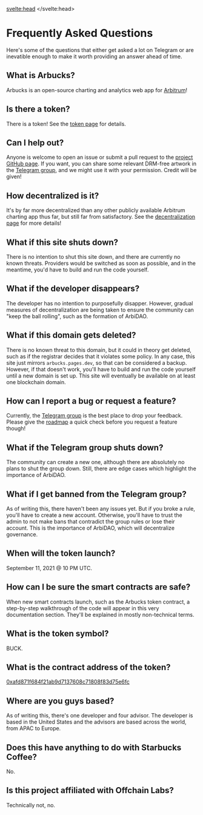 <script>
    import Copy from '$lib/components/Copy/index.svelte';
</script>

<svelte:head>
    <title>FAQ - Arbucks</title>
    <link rel="canonical" href="https://arbucks.io/docs/faq/">
    <meta property="og:title" content="FAQ - Arbucks">
    <meta name=twitter:title content="FAQ - Arbucks">
</svelte:head>

# Frequently Asked Questions

Here's some of the questions that either get asked a lot on Telegram or are inevatible enough to make it worth providing an answer ahead of time.

## What is Arbucks?
Arbucks is an open-source charting and analytics web app for [Arbitrum](https://arbitrum.io)!

## Is there a token?
There is a token! See the [token page](/docs/token/) for details.

## Can I help out?
Anyone is welcome to open an issue or submit a pull request to the [project GitHub page](https://github.com/natclark/arbucks). If you want, you can share some relevant DRM-free artwork in the [Telegram group](https://t.me/arbuckscafe), and we might use it with your permission. Credit will be given!

## How decentralized is it?
It's by far more decentralized than any other publicly available Arbitrum charting app thus far, but still far from satisfactory. See the [decentralization page](/docs/decentralization/) for more details!

## What if this site shuts down?
There is no intention to shut this site down, and there are currently no known threats. Providers would be switched as soon as possible, and in the meantime, you'd have to build and run the code yourself.

## What if the developer disappears?
The developer has no intention to purposefully disapper. However, gradual measures of decentralization are being taken to ensure the community can "keep the ball rolling", such as the formation of ArbiDAO.

## What if this domain gets deleted?
There is no known threat to this domain, but it could in theory get deleted, such as if the registrar decides that it violates some policy. In any case, this site just mirrors `arbucks.pages.dev`, so that can be considered a backup. However, if that doesn't work, you'll have to build and run the code yourself until a new domain is set up. This site will eventually be available on at least one blockchain domain.

## How can I report a bug or request a feature?
Currently, the [Telegram group](https://t.me/arbuckscafe) is the best place to drop your feedback. Please give the [roadmap](/docs/roadmap/) a quick check before you request a feature though!

## What if the Telegram group shuts down?
The community can create a new one, although there are absolutely no plans to shut the group down. Still, there are edge cases which highlight the importance of ArbiDAO.

## What if I get banned from the Telegram group?
As of writing this, there haven't been any issues yet. But if you broke a rule, you'll have to create a new account. Otherwise, you'll have to trust the admin to not make bans that contradict the group rules or lose their account. This is the importance of ArbiDAO, which will decentralize governance.

## When will the token launch?
September 11, 2021 @ 10 PM UTC.

## How can I be sure the smart contracts are safe?
When new smart contracts launch, such as the Arbucks token contract, a step-by-step walkthrough of the code will appear in this very documentation section. They'll be explained in mostly non-technical terms.

## What is the token symbol?
BUCK.

## What is the contract address of the token?
<a href="https://arbiscan.io/address/0xafd871f684f21ab9d7137608c71808f83d75e6fc" draggable="false" rel="external noopener" target="_blank">0xafd871f684f21ab9d7137608c71808f83d75e6fc</a> <Copy text="0xafd871f684f21ab9d7137608c71808f83d75e6fc" />

## Where are you guys based?
As of writing this, there's one developer and four advisor. The developer is based in the United States and the advisors are based across the world, from APAC to Europe.

## Does this have anything to do with Starbucks Coffee?
No.

## Is this project affiliated with Offchain Labs?
Technically not, no.
